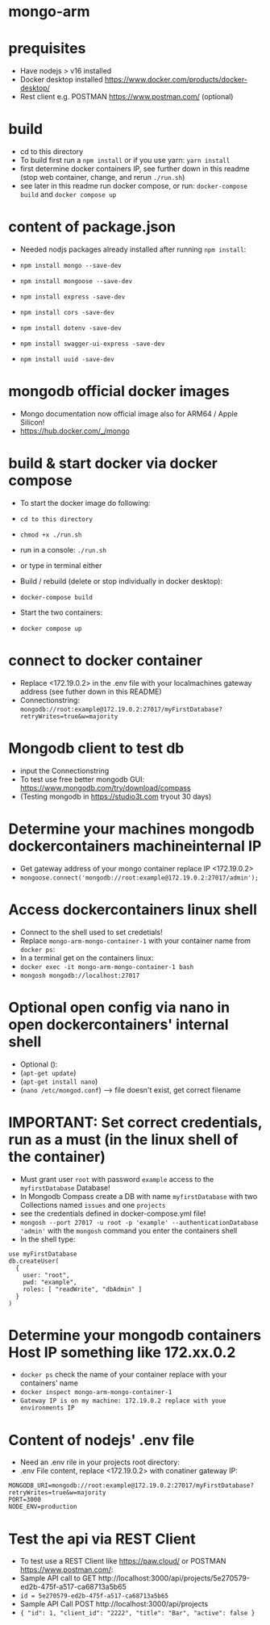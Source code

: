 # mongo-arm

# prequisites

- Have nodejs > v16 installed
- Docker desktop installed https://www.docker.com/products/docker-desktop/
- Rest client e.g. POSTMAN https://www.postman.com/ (optional)

# build

- cd to this directory
- To build first run a `npm install` or if you use yarn: `yarn install`
- first determine docker containers IP, see further down in this readme (stop web container, change, and rerun `./run.sh`)
- see later in this readme run docker compose, or run: `docker-compose build` and `docker compose up`

# content of package.json

- Needed nodjs packages already installed after running `npm install`:

- `npm install mongo --save-dev`
- `npm install mongoose --save-dev`
- `npm install express -save-dev`
- `npm install cors -save-dev`
- `npm install dotenv -save-dev`
- `npm install swagger-ui-express -save-dev`
- `npm install uuid -save-dev`

# mongodb official docker images

- Mongo documentation now official image also for ARM64 / Apple Silicon!
- https://hub.docker.com/_/mongo

# build & start docker via docker compose
- To start the docker image do following:
- `cd to this directory`
- `chmod +x ./run.sh`
- run in a console: `./run.sh`
- or type in terminal either

- Build / rebuild (delete or stop individually in docker desktop):
- `docker-compose build`

- Start the two containers:
- `docker compose up`

# connect to docker container

- Replace <172.19.0.2> in the .env file with your localmachines gateway address (see futher down in this README)
- Connectionstring: `mongodb://root:example@172.19.0.2:27017/myFirstDatabase?retryWrites=true&w=majority`

# Mongodb client to test db

- input the Connectionstring
- To test use free better mongodb GUI: https://www.mongodb.com/try/download/compass
- (Testing mongodb in https://studio3t.com tryout 30 days)

# Determine your machines mongodb dockercontainers machineinternal IP

- Get gateway address of your mongo container replace IP <172.19.0.2>
- `mongoose.connect('mongodb://root:example@172.19.0.2:27017/admin');`

# Access dockercontainers linux shell

- Connect to the shell used to set credetials!
- Replace `mongo-arm-mongo-container-1` with your container name from `docker ps`:
- In a terminal get on the containers linux:
- `docker exec -it mongo-arm-mongo-container-1 bash`
- `mongosh mongodb://localhost:27017`

# Optional open config via nano in open dockercontainers' internal shell

- Optional ():
- (`apt-get update`)
- (`apt-get install nano`)
- (`nano /etc/mongod.conf`) --> file doesn't exist, get correct filename


# IMPORTANT: Set correct credentials, run as a must (in the linux shell of the container)
- Must grant user `root` with password `example` access to the `myfirstDatabase` Database!
- In Mongodb Compass create a DB with name `myfirstDatabase` with two Collections named `issues` and one `projects`
- see the credentials defined in docker-compose.yml file!
- `mongosh --port 27017 -u root -p 'example' --authenticationDatabase 'admin'` with the `mongosh` command you enter the containers shell
- In the shell type:
````
use myFirstDatabase
db.createUser(
  {
    user: "root",
    pwd: "example",
    roles: [ "readWrite", "dbAdmin" ]
  }
)
````

# Determine your mongodb containers Host IP something like 172.xx.0.2
 
- `docker ps` check the name of your container replace <mongo-arm-mongo-container-1> with your containers' name
- `docker inspect mongo-arm-mongo-container-1 `
- `Gateway IP is on my machine: 172.19.0.2 replace with youe environments IP`

# Content of nodejs' .env file

- Need an .env rile in your projects root directory:
- .env File content, replace <172.19.0.2> with conatiner gateway IP:
`````
MONGODB_URI=mongodb://root:example@172.19.0.2:27017/myFirstDatabase?retryWrites=true&w=majority
PORT=3000
NODE_ENV=production
`````

# Test the api via REST Client

- To test use a REST Client like https://paw.cloud/ or POSTMAN https://www.postman.com/:
- Sample API call to GET http://localhost:3000/api/projects/5e270579-ed2b-475f-a517-ca68713a5b65
- `id = 5e270579-ed2b-475f-a517-ca68713a5b65`
- Sample API Call POST http://localhost:3000/api/projects
- `{ "id": 1, "client_id": "2222", "title": "Bar", "active": false }`